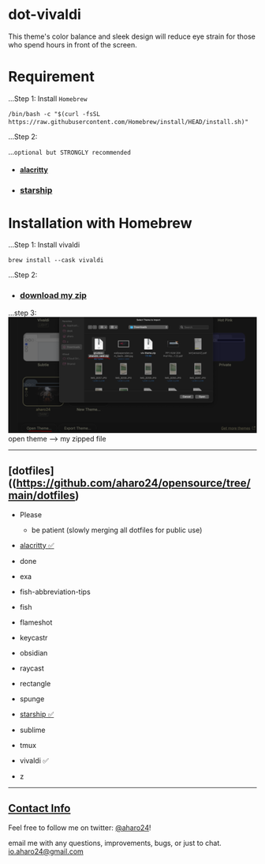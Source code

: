 # dot-vivaldi
 This theme's color balance and sleek design will reduce eye strain for those who spend hours in front of the screen. 




# Requirement
...Step 1:
	Install `Homebrew`
```brew
/bin/bash -c "$(curl -fsSL https://raw.githubusercontent.com/Homebrew/install/HEAD/install.sh)"
```

...Step 2:

...`optional but STRONGLY recommended`
- #### [alacritty](https://github.com/aharo24/dot-alacritty)
- ### [starship](https://github.com/aharo24/dot-starship)


# Installation with Homebrew
...Step 1:
Install vivaldi
``` brew
brew install --cask vivaldi
```

...Step 2: 
- ### [download my zip](https://github.com/aharo24/dot-vivaldi/blob/main/resources/gruvbox-aharo24-vivaldi.zip)

...step 3:
![](z/aharo24_124.png)
open theme
	--> my zipped file
	


---
## [dotfiles]((https://github.com/aharo24/opensource/tree/main/dotfiles)
- Please 
	- be patient (slowly merging all dotfiles for public use)

- [alacritty  ✅](https://github.com/aharo24/dot-alacritty)
- done
- exa
- fish-abbreviation-tips
- fish
- flameshot
- keycastr 
- obsidian
- raycast
- rectangle
- spunge
- [starship  ✅](https://github.com/aharo24/dot-starship)
- sublime
- tmux
- vivaldi  ✅
- z

---

## [Contact Info](https://github.com/aharo24/opensource)

Feel free to follow me on twitter: [@aharo24](https://www.twitter.com/aharo24)!

email me with any questions, improvements, bugs, or just to chat.
io.aharo24@gmail.com

